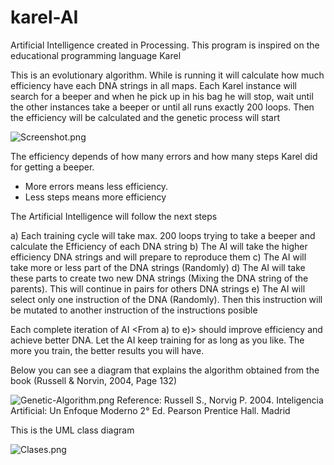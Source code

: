 # karel-AI
Artificial Intelligence created in Processing. This program is inspired on the educational programming language Karel

This is an evolutionary algorithm. While is running it will calculate how much efficiency have each DNA strings in all maps. Each Karel instance will search for a beeper and when he pick up in his bag he will stop, wait until the other instances take a beeper or until all runs exactly 200 loops. Then the efficiency will be calculated and the genetic process will start

<img src="https://github.com/LuisFer666/karel-IA/blob/main/Screenshot.png" title="Screenshot.png" />

The efficiency depends of how many errors and how many steps Karel did for getting a beeper.
* More errors means less efficiency.
* Less steps means more efficiency

The Artificial Intelligence will follow the next steps

a) Each training cycle will take max. 200 loops trying to take a beeper and calculate the Efficiency of each DNA string
b) The AI will take the higher efficiency DNA strings and will prepare to reproduce them
c) The AI will take more or less part of the DNA strings (Randomly)
d) The AI will take these parts to create two new DNA strings (Mixing the DNA string of the parents). This will continue in pairs for others DNA strings
e) The AI will select only one instruction of the DNA (Randomly). Then this instruction will be mutated to another instruction of the instructions posible

Each complete iteration of AI <From a) to e)> should improve efficiency and achieve better DNA. Let the AI keep training for as long as you like. The more you train, the better results you will have.

Below you can see a diagram that explains the algorithm obtained from the book (Russell & Norvin, 2004, Page 132) 

<img src="https://github.com/LuisFer666/karel-IA/blob/main/Genetic-Algorithm.png" title="Genetic-Algorithm.png"/> 
Reference: Russell S., Norvig P. 2004. Inteligencia Artificial: Un Enfoque Moderno 2° Ed. Pearson Prentice Hall. Madrid

This is the UML class diagram

<img src="https://github.com/LuisFer666/karel-IA/blob/main/Clases.png" title="Clases.png" />


